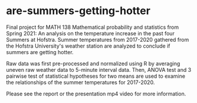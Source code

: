 # are-summers-getting-hotter
Final project for MATH 138 Mathematical probability and statistics from Spring 2021: An analysis on the temperature increase in the past four Summers at Hofstra. Summer temperatures from 2017-2020 gathered from the Hofstra University's weather station are analyzed to conclude if summers are getting hotter.

Raw data was first pre-processed and normalized using R by averaging uneven raw weather data to 5-minute interval data. Then, ANOVA test and 3 pairwise test of statistical hypotheses for two means are used to examine the relationships of the summer temperatures for 2017-2020. 

Please see the report or the presentation mp4 video for more information. 
